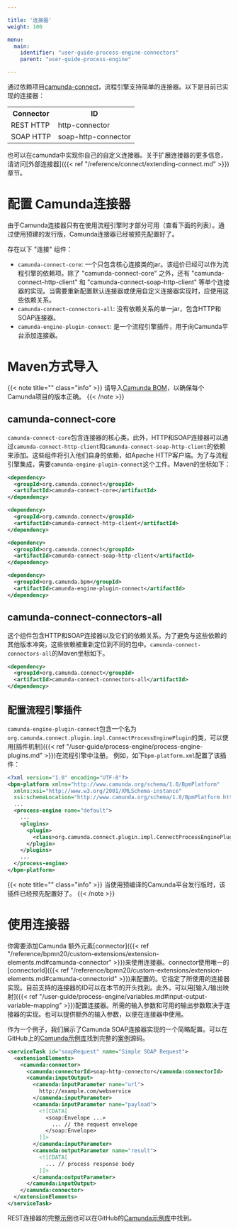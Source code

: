 ```yaml
---

title: '连接器'
weight: 100

menu:
  main:
    identifier: "user-guide-process-engine-connectors"
    parent: "user-guide-process-engine"

---
```



通过依赖项目[camunda-connect](https://github.com/camunda/camunda-connect)，流程引擎支持简单的连接器。以下是目前已实现的连接器：

<table class="table">
  <tr>
    <th>Connector</th>
    <th>ID</th>
  </tr>
  <tr>
    <td>REST HTTP</td>
    <td>http-connector</td>
  </tr>
  <tr>
    <td>SOAP HTTP</td>
    <td>soap-http-connector</td>
  </tr>
</table>

也可以在camunda中实现你自己的自定义连接器。关于扩展连接器的更多信息，请访问[外部连接器]({{< ref "/reference/connect/extending-connect.md" >}})章节。


# 配置 Camunda连接器

由于Camunda连接器只有在使用流程引擎时才部分可用（查看下面的列表）。通过使用预建的发行版，Camunda连接器已经被预先配置好了。

存在以下 "连接" 组件：

* `camunda-connect-core`: 一个只包含核心连接类的jar。该组价已经可以作为流程引擎的依赖项。除了 "camunda-connect-core" 之外，还有 "camunda-connect-http-client" 和 "camunda-connect-soap-http-client" 等单个连接器的实现。当需要重新配置默认连接器或使用自定义连接器实现时，应使用这些依赖关系。
* `camunda-connect-connectors-all`: 没有依赖关系的单一jar，包含HTTP和SOAP连接器。
* `camunda-engine-plugin-connect`: 是一个流程引擎插件，用于向Camunda平台添加连接器。


# Maven方式导入

{{< note title="" class="info" >}}
  请导入[Camunda BOM](/get-started/apache-maven/)，以确保每个Camunda项目的版本正确。
{{< /note >}}


## camunda-connect-core

`camunda-connect-core`包含连接器的核心类。此外，HTTP和SOAP连接器可以通过`camunda-connect-http-client`和`camunda-connect-soap-http-client`的依赖来添加。这些组件将引入他们自身的依赖，如Apache HTTP客户端。为了与流程引擎集成，需要`camunda-engine-plugin-connect`这个工件。Maven的坐标如下：

```xml
<dependency>
  <groupId>org.camunda.connect</groupId>
  <artifactId>camunda-connect-core</artifactId>
</dependency>
```

```xml
<dependency>
  <groupId>org.camunda.connect</groupId>
  <artifactId>camunda-connect-http-client</artifactId>
</dependency>
```

```xml
<dependency>
  <groupId>org.camunda.connect</groupId>
  <artifactId>camunda-connect-soap-http-client</artifactId>
</dependency>
```

```xml
<dependency>
  <groupId>org.camunda.bpm</groupId>
  <artifactId>camunda-engine-plugin-connect</artifactId>
</dependency>
```


## camunda-connect-connectors-all

这个组件包含HTTP和SOAP连接器以及它们的依赖关系。为了避免与这些依赖的其他版本冲突，这些依赖被重新定位到不同的包中。`camunda-connect-connectors-all`的Maven坐标如下。

```xml
<dependency>
  <groupId>org.camunda.connect</groupId>
  <artifactId>camunda-connect-connectors-all</artifactId>
</dependency>
```


## 配置流程引擎插件

`camunda-engine-plugin-connect`包含一个名为`org.camunda.connect.plugin.impl.ConnectProcessEnginePlugin`的类，可以使用[插件机制]({{< ref "/user-guide/process-engine/process-engine-plugins.md" >}})在流程引擎中注册。 例如，如下`bpm-platform.xml`配置了该插件：

```xml
<?xml version="1.0" encoding="UTF-8"?>
<bpm-platform xmlns="http://www.camunda.org/schema/1.0/BpmPlatform"
  xmlns:xsi="http://www.w3.org/2001/XMLSchema-instance"
  xsi:schemaLocation="http://www.camunda.org/schema/1.0/BpmPlatform http://www.camunda.org/schema/1.0/BpmPlatform ">
  ...
  <process-engine name="default">
    ...
    <plugins>
      <plugin>
        <class>org.camunda.connect.plugin.impl.ConnectProcessEnginePlugin</class>
      </plugin>
    </plugins>
    ...
  </process-engine>
</bpm-platform>
```

{{< note title="" class="info" >}}
  当使用预编译的Camunda平台发行版时，该插件已经预先配置好了。
{{< /note >}}


# 使用连接器

你需要添加Camunda 额外元素[connector]({{< ref "/reference/bpmn20/custom-extensions/extension-elements.md#camunda-connector" >}})来使用连接器。connector使用唯一的[connectorId]({{< ref "/reference/bpmn20/custom-extensions/extension-elements.md#camunda-connectorid" >}})来配置的。它指定了所使用的连接器实现。目前支持的连接器的ID可以在本节的开头找到。此外，可以用[输入/输出映射]({{< ref "/user-guide/process-engine/variables.md#input-output-variable-mapping" >}})配置连接器。所需的输入参数和可用的输出参数取决于连接器的实现。也可以提供额外的输入参数，以便在连接器中使用。

作为一个例子，我们展示了Camunda SOAP连接器实现的一个简略配置。可以在GitHub上的[Camunda示例库](https://github.com/camunda/camunda-bpm-examples)找到完整的[案例](https://github.com/camunda/camunda-bpm-examples/tree/master/servicetask/soap-service)源码。

```xml
<serviceTask id="soapRequest" name="Simple SOAP Request">
  <extensionElements>
    <camunda:connector>
      <camunda:connectorId>soap-http-connector</camunda:connectorId>
      <camunda:inputOutput>
        <camunda:inputParameter name="url">
          http://example.com/webservice
        </camunda:inputParameter>
        <camunda:inputParameter name="payload">
          <![CDATA[
            <soap:Envelope ...>
              ... // the request envelope
            </soap:Envelope>
          ]]>
        </camunda:inputParameter>
        <camunda:outputParameter name="result">
          <![CDATA[
            ... // process response body
          ]]>
        </camunda:outputParameter>
      </camunda:inputOutput>
    </camunda:connector>
  </extensionElements>
</serviceTask>
```

REST连接器的完整[示例](https://github.com/camunda/camunda-bpm-examples/tree/master/servicetask/rest-service)也可以在GitHub的[Camunda示例库](https://github.com/camunda/camunda-bpm-examples)中找到。
